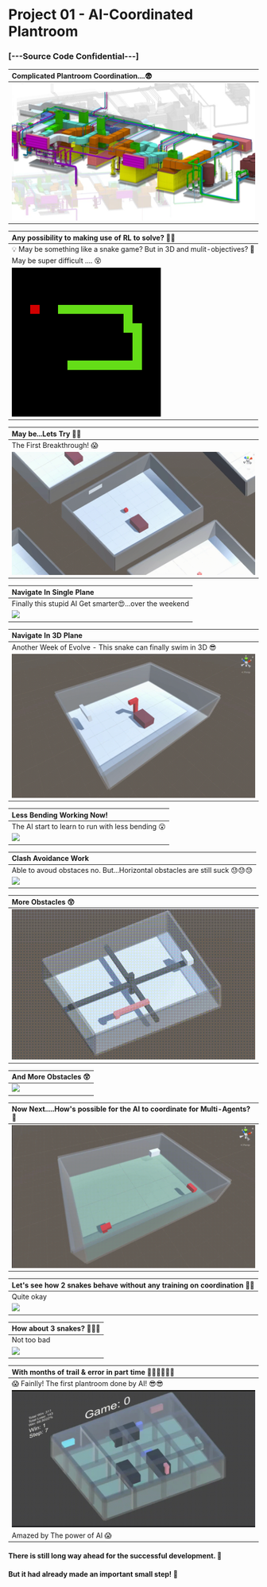  # Project 01 - AI-Coordinated Plantroom
 ### [---Source Code Confidential---]


| Complicated Plantroom Coordination....:fearful:|
| :------------------ |
|![](Image/0-Complicated_Plantroom.jpg)|


| Any possibility to making use of RL to solve? :thinking::thinking: |
| :------------------ |
| :bulb: May be something like a snake game? But in 3D and mulit-objectives? :snake: |
| May be super difficult .... :dizzy_face: | 
|![](Image/0-Snake_Game.gif)|

| May be...Lets Try :eyes::eyes:|
| :------------------ |
| The First Breakthrough! :scream:|
|![](Image/01-The_First_Breakthrough.gif)|


| Navigate In Single Plane |
| :------------------ | 
| Finally this stupid AI Get smarter:heart_eyes:...over the weekend |
|![](Image/02-Navigate_In_Single_Plane.gif)|


| Navigate In 3D Plane |
| :------------------ | 
| Another Week of Evolve - This snake can finally swim in 3D :sunglasses: |
|![](Image/03-Navigate_in_3D_plane.gif)|


| Less Bending Working Now! |
| :------------------ | 
| The AI start to learn to run with less bending :open_mouth:|
|![](Image/04-Less_Bending_Work.gif)|


| Clash Avoidance Work |
| :------------------ | 
| Able to avoud obstaces no. But...Horizontal obstacles are still suck :sweat::sweat::sweat:|
|![](Image/05-Clash_Avoidance_Work.gif)|


| More Obstacles :astonished:|
| :------------------ | 
|![](Image/06-More_Obstacles.gif)|


| And More Obstacles :astonished:|
| :------------------ | 
|![](Image/07-More_Obstacles.gif)|


| Now Next.....How's possible for the AI to coordinate for Multi-Agents? :thinking:|
| :------------------ |
|![](Image/08-Possible_for_multi_agents.gif)|


| Let's see how 2 snakes behave without any training on coordination :snake::snake: |
| :------------------ |
| Quite okay |
|![](Image/09-2_snakes_untrained.gif)|

| How about 3 snakes? :snake::snake::snake: |
| :------------------ |
| Not too bad |
|![](Image/10-3_snakes_untrained.gif)|

| With months of trail & error in part time :calendar::calendar::calendar::calendar::calendar::calendar:|
| :------------------ |
| :scream: Fainlly! The first plantroom done by AI! :sunglasses::sunglasses:|
|![](Image/11-First_Plantroom_Done_By_AI.gif)|
| Amazed by The power of AI :scream: |

<!-- |![](Image/0-2000_Years_Later.jpg)| -->
<!-- | :------------------ | -->
#### There is still long way ahead for the successful development. :round_pushpin:
#### But it had already made an important small step! :walking:

